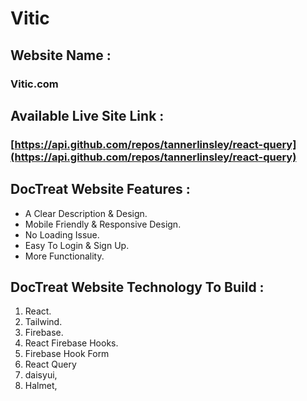 # Vitic

## Website Name :

### Vitic.com

## Available Live Site Link :

### [https://api.github.com/repos/tannerlinsley/react-query](https://api.github.com/repos/tannerlinsley/react-query)

## DocTreat Website Features :

- A Clear Description & Design.
- Mobile Friendly & Responsive Design.
- No Loading Issue.
- Easy To Login & Sign Up.
- More Functionality.

## DocTreat Website Technology To Build : 

1. React.
2. Tailwind.
3. Firebase.
4. React Firebase Hooks.
5. Firebase Hook Form
6. React Query
7. daisyui,
8. Halmet,